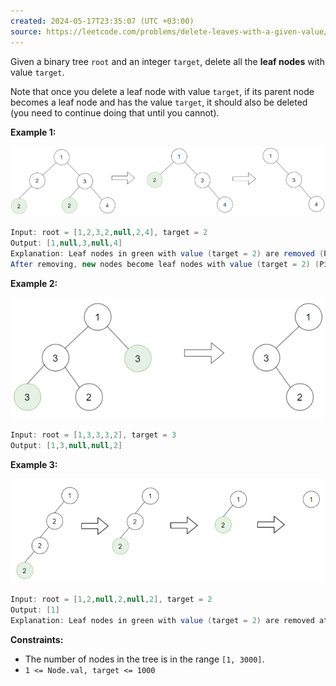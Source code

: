 ```yaml
---
created: 2024-05-17T23:35:07 (UTC +03:00)
source: https://leetcode.com/problems/delete-leaves-with-a-given-value/description/?envType=daily-question&envId=2024-05-17
---
```

Given a binary tree `root` and an integer `target`, delete all the **leaf nodes** with value `target`.

Note that once you delete a leaf node with value `target`, if its parent node becomes a leaf node and has the value `target`, it should also be deleted (you need to continue doing that until you cannot).


**Example 1:**

![img_2.png](img_2.png)

``` Java
Input: root = [1,2,3,2,null,2,4], target = 2
Output: [1,null,3,null,4]
Explanation: Leaf nodes in green with value (target = 2) are removed (Picture in left).
After removing, new nodes become leaf nodes with value (target = 2) (Picture in center).
```


**Example 2:**

![img_1.png](img_1.png)

``` Java
Input: root = [1,3,3,3,2], target = 3
Output: [1,3,null,null,2]
```


**Example 3:**

![img.png](img.png)

``` Java
Input: root = [1,2,null,2,null,2], target = 2
Output: [1]
Explanation: Leaf nodes in green with value (target = 2) are removed at each step.
```


**Constraints:**

* The number of nodes in the tree is in the range `[1, 3000]`.
* `1 <= Node.val, target <= 1000`
